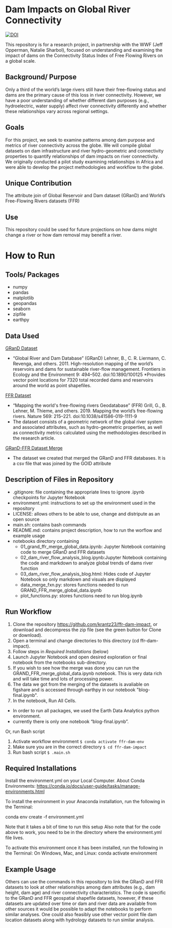 # Dam Impacts on Global River Connectivity
[![DOI](https://zenodo.org/badge/368339473.svg)](https://zenodo.org/badge/latestdoi/368339473)

This repository is for a research project, in partnership with the WWF (Jeff Opperman, Natalie Sharbol), focused on understanding and examining the impact of dams on the Connectivity Status Index of Free Flowing Rivers on a global scale. 
## Background/ Purpose
Only a third of the world’s large rivers still have their free-flowing status and dams are the primary cause of this loss in river connectivity. However, we have a poor understanding of whether different dam purposes (e.g., hydroelectric, water supply) affect river connectivity differently and whether these relationships vary across regional settings. 
## Goals
For this project, we seek to examine patterns among dam purpose and metrics of river connectivity across the globe. We will compile global datasets on dam infrastructure and river hydro-geometric and connectivity properties to quantify relationships of dam impacts on river connectivity.  We originally conducted a pilot study examining relationships in Africa and were able to develop the project methodologies and workflow to the globe.  
## Unique Contribution
The attribute join of Global Reservoir and Dam dataset (GRanD) and World’s Free-Flowing Rivers datasets (FFR)
## Use
This repository could be used for future projections on how dams might change a river or how dam removal may benefit a river. 
# How to Run
## Tools/ Packages
* numpy
* pandas
* matplotlib
* geopandas
* seaborn
* zipfile
* earthpy
## Data Used
<a href="http://globaldamwatch.org/grand/" target="_blank">GRanD Dataset</a>
* “Global River and Dam Database” (GRanD) Lehner, B., C. R. Liermann, C. Revenga, and others. 2011. High-resolution mapping of the world’s reservoirs and dams for sustainable river-flow management. Frontiers in Ecology and the Environment 9: 494–502. doi:10.1890/100125
*Provides vector point locations for  7320 total recorded dams and reservoirs around the world as point shapefiles.

<a href="https://doi.org/10.6084/m9.figshare.7688801" target="_blank">FFR Dataset</a>
* “Mapping the world's free-flowing rivers Geodatabase” (FFR) Grill, G., B. Lehner, M. Thieme, and others. 2019. Mapping the world’s free-flowing rivers. Nature 569: 215–221. doi:10.1038/s41586-019-1111-9
* The dataset consists of a geometric network of the global river system and associated attributes, such as hydro-geometric properties, as well as connectivity metrics calculated using the methodologies described in the research article.

<a href="https://figshare.com/articles/dataset/GRanD-FFr-merge/14870148/1" target="_blank">GRanD-FFR Dataset Merge</a>
* The dataset we created that merged the GRanD and FFR databases. It is a csv file that was joined by the GOID attribute
## Description of Files in Repository
* .gitignore: file containing the appropriate lines to ignore .ipynb checkpoints for Jupyter Notebook
* environment.yml: instructions to set up the environment used in the repository
* LICENSE: allows others to be able to use, change and distripute as an open source
* main.sh: contains bash commands
* README.md: contains project description, how to run the worflow and example usage
* notebooks directory containing
    * 01_grand_ffr_merge_global_data.ipynb: Jupyter Notebook containing code to merge GRanD and FFR datasets
    * 02_dam_river_flow_analysis_blog.ipynb:Jupyter Notebook containing the code and markdown to analyze global trends of dams river function 
    * 03_dam_river_flow_analysis_blog.html: Hides code of Jupyter Notebook so only markdown and visuals are displayed
    * data_merge_fxn.py: stores functions needed to run GRAND_FFR_merge_global_data.ipynb
    * plot_functions.py: stores functions need to run blog.ipynb
    
## Run Workflow
1. Clone the repository https://github.com/krantz23/ffr-dam-impact, or download and decompress the zip file (see the green button for Clone or download).
2. Open a terminal and change directories to this directory (cd ffr-dam-impact).
3. Follow steps in *Required Installations* (below)
3. Launch Jupyter Notebook and open desired exploration or final notebook from the notebooks sub-directory.
4. If you wish to see how the merge was done you can run the GRAND_FFR_merge_global_data.ipynb notebook. This is very data rich and will take time and lots of processing power.
5. The data we got from the merging of the datasets is avaliable on figshare and is accessed through earthpy in our notebook "blog-final.ipynb".
6. In the notebook, Run All Cells.

* In order to run all packages, we used the Earth Data Analytics python environment.
* currently there is only one notebook “blog-final.ipynb”.

Or, run Bash script
1. Activate workflow environment
`$ conda activate ffr-dam-env`
2. Make sure you are in the correct directory
`$ cd ffr-dam-impact`
3. Run bash script
`$ .main.sh`

## Required Installations
Install the environment.yml on your Local Computer.
About Conda Environments: https://conda.io/docs/user-guide/tasks/manage-environments.html

To install the environment in your Anaconda installation, run the following in the Terminal:

conda env create -f environment.yml

Note that it takes a bit of time to run this setup Also note that for the code above to work, you need to be in the directory where the environment.yml file lives.

To activate this environment once it has been installed, run the following in the Terminal: On Windows, Mac, and Linux: conda activate environment
## Example Usage
Others can use the commands in this repository to link the GRanD and FFR datasets to look at other relationships among dam attributes (e.g., dam height, dam age) and river connectivity characteristics. The code is specific to the GRanD and FFR geospatial shapefile datasets, however, if these datasets are updated over time or dam and river data are available from other sources it would be possible to adapt the notebooks to perform similar analyses. One could also feasibly use other vector point file dam location datasets along with hydrology datasets to run similar analysis.
